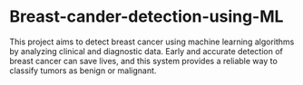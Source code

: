 # Breast-cander-detection-using-ML
This project aims to detect breast cancer using machine learning algorithms by analyzing clinical and diagnostic data. Early and accurate detection of breast cancer can save lives, and this system provides a reliable way to classify tumors as benign or malignant.
